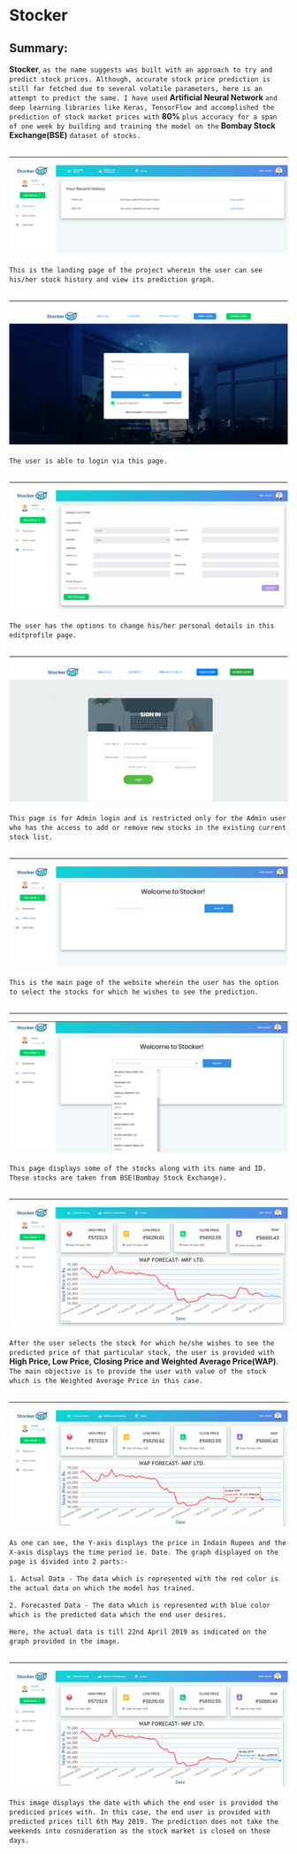 # Stocker
## Summary:
**Stocker**, `as the name suggests was built with an approach to try and predict stock prices. Although, accurate stock price prediction is still far fetched due to several volatile parameters, here is an attempt to predict the same. I have used` **Artificial Neural Network** `and deep learning libraries like Keras, TensorFlow and accomplished the prediction of stock market prices with` **80%** `plus accuracy for a span of one week by building and training the model on the` **Bombay Stock Exchange(BSE)** `dataset of stocks.`
<br><br><hr>

![](img/stocker_landingpage.jpg)
<br><br>
`This is the landing page of the project wherein the user can see his/her stock history and view its prediction graph.`
<br><br><hr>

![](img/stocker_loginpage.jpg)
<br><br>
`The user is able to login via this page.`
<br><br><hr>

![](img/stocker_editprofile.jpg)
<br><br>
`The user has the options to change his/her personal details in this editprofile page.`
<br><br><hr>

![](img/stocker_adminlogin.jpg)
<br><br>
`This page is for Admin login and is restricted only for the Admin user who has the access to add or remove new stocks in the existing current stock list.`
<br><br><hr>

![](img/stocker_userpage.jpg)
<br><br>
`This is the main page of the website wherein the user has the option to select the stocks for which he wishes to see the prediction.`
<br><br><hr>

![](img/stocker_stocks.jpg)
<br><br>
`This page displays some of the stocks along with its name and ID. These stocks are taken from BSE(Bombay Stock Exchange).`
<br><br><hr>

![](img/stocker_predictedgraph.jpg)
<br><br>
`After the user selects the stock for which he/she wishes to see the predicted price of that particular stock, the user is provided with `**High Price, Low Price, Closing Price and Weighted Average Price(WAP)**. `The main objective is to provide the user with value of the stock which is the Weighted Average Price in this case.`
<br><br><hr>

![](img/stocker_actualdate.jpg)
<br><br>
`As one can see, the Y-axis displays the price in Indain Rupees and the X-axis displays the time period ie. Date. The graph displayed on the page is divided into 2 parts:-`

`1. Actual Data - The data which is represented with the red color is the actual data on which the model has trained.`

`2. Forecasted Data - The data which is represented with blue color which is the predicted data which the end user desires.`

`Here, the actual data is till 22nd April 2019 as indicated on the graph provided in the image.`
<br><br><hr>

![](img/stocker_predicteddategraph.jpg)
<br><br>
`This image displays the date with which the end user is provided the predicied prices with. In this case, the end user is provided with predicted prices till 6th May 2019. The prediction does not take the weekends into cosnideration as the stock market is closed on those days.`
<br>
